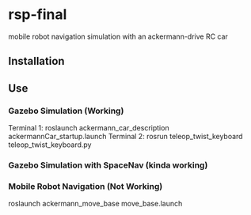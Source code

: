# rsp-final
mobile robot navigation simulation with an ackermann-drive RC car

## Installation


## Use 
### Gazebo Simulation (Working)

Terminal 1:
roslaunch ackermann_car_description ackermannCar_startup.launch
Terminal 2:
rosrun teleop_twist_keyboard teleop_twist_keyboard.py

### Gazebo Simulation with SpaceNav (kinda working)

### Mobile Robot Navigation (Not Working)
roslaunch ackermann_move_base move_base.launch
